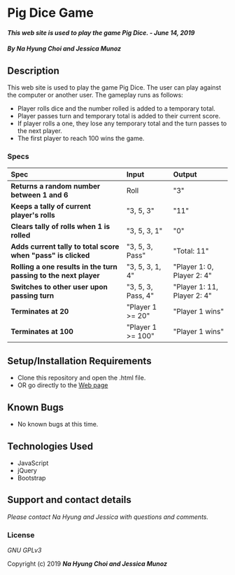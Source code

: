 # Pig Dice Game

#### _This web site is used to play the game Pig Dice. - June 14, 2019_

#### _By **Na Hyung Choi and Jessica Munoz**_

## Description

This web site is used to play the game Pig Dice. The user can play against the computer or another user. The gameplay runs as follows:

* Player rolls dice and the number rolled is added to a temporary total.
* Player passes turn and temporary total is added to their current score.
* If player rolls a one, they lose any temporary total and the turn passes to the next player.
* The first player to reach 100 wins the game.



### Specs
| Spec | Input | Output |
| :-------------     | :------------- | :------------- |
| **Returns a random number between 1 and 6** | Roll | "3" |
| **Keeps a tally of current player's rolls** | "3, 5, 3" | "11" |
| **Clears tally of rolls when 1 is rolled** | "3, 5, 3, 1" | "0" |
| **Adds current tally to total score when "pass" is clicked** | "3, 5, 3, Pass" | "Total: 11" |
| **Rolling a one results in the turn passing to the next player** | "3, 5, 3, 1, 4" | "Player 1: 0, Player 2: 4" |
| **Switches to other user upon passing turn** | "3, 5, 3, Pass, 4" | "Player 1: 11, Player 2: 4" |
| **Terminates at 20** | "Player 1 >= 20" | "Player 1 wins" |
| **Terminates at 100** | "Player 1 >= 100" | "Player 1 wins" |

## Setup/Installation Requirements

* Clone this repository and open the .html file.
* OR go directly to the [Web page]()

## Known Bugs
* No known bugs at this time.

## Technologies Used
* JavaScript
* jQuery
* Bootstrap

## Support and contact details

_Please contact Na Hyung and Jessica with questions and comments._

### License

*GNU GPLv3*

Copyright (c) 2019 **_Na Hyung Choi and Jessica Munoz_**
